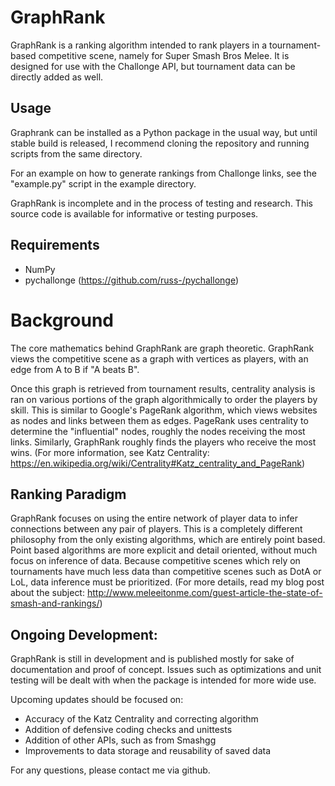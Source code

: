 # GraphRank

GraphRank is a ranking algorithm intended to rank players in a tournament-based competitive scene, namely for Super Smash Bros Melee. It is designed for use with the Challonge API, but tournament data can be directly added as well.

## Usage

Graphrank can be installed as a Python package in the usual way, but until stable build is released, I recommend cloning the repository and running scripts from the same directory.

For an example on how to generate rankings from Challonge links, see the "example.py" script in the example directory.

GraphRank is incomplete and in the process of testing and research. This source code is available for informative or testing purposes.

## Requirements

- NumPy
- pychallonge (https://github.com/russ-/pychallonge)

# Background

The core mathematics behind GraphRank are graph theoretic. GraphRank views the competitive scene as a graph with vertices as players, with an edge from A to B if "A beats B".

Once this graph is retrieved from tournament results, centrality analysis is ran on various portions of the graph algorithmically to order the players by skill. This is similar to Google's PageRank algorithm, which views websites as nodes and links between them as edges. PageRank uses centrality to determine the "influential" nodes, roughly the nodes receiving the most links. Similarly, GraphRank roughly finds the players who receive the most wins. (For more information, see Katz Centrality: https://en.wikipedia.org/wiki/Centrality#Katz_centrality_and_PageRank)

## Ranking Paradigm

GraphRank focuses on using the entire network of player data to infer connections between any pair of players. This is a completely different philosophy from the only existing algorithms, which are entirely point based. Point based algorithms are more explicit and detail oriented, without much focus on inference of data. Because competitive scenes which rely on tournaments have much less data than competitive scenes such as DotA or LoL, data inference must be prioritized. (For more details, read my blog post about the subject: http://www.meleeitonme.com/guest-article-the-state-of-smash-and-rankings/)

## Ongoing Development:

GraphRank is still in development and is published mostly for sake of documentation and proof of concept. Issues such as optimizations and unit testing will be dealt with when the package is intended for more wide use.

Upcoming updates should be focused on:

- Accuracy of the Katz Centrality and correcting algorithm
- Addition of defensive coding checks and unittests
- Addition of other APIs, such as from Smashgg
- Improvements to data storage and reusability of saved data

For any questions, please contact me via github.